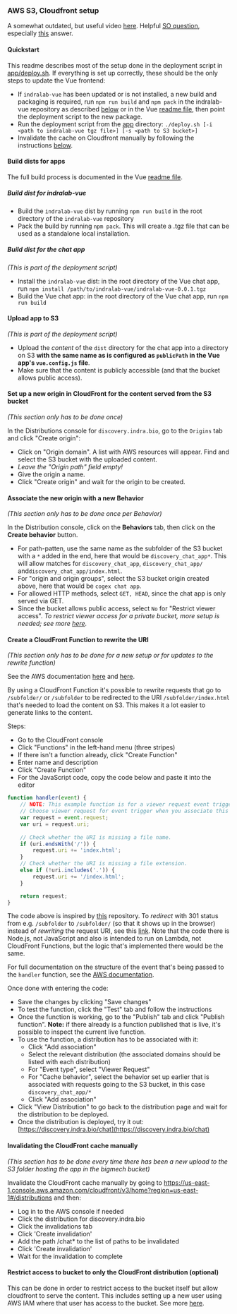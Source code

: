 ### AWS S3, Cloudfront setup

A somewhat outdated, but useful video [here](https://www.youtube.com/watch?v=5r9Q-tI7mMw).
Helpful [SO question](https://stackoverflow.com/questions/31017105/how-do-you-set-a-default-root-object-for-subdirectories-for-a-statically-hosted), 
especially [this](https://stackoverflow.com/a/69157535/10478812) answer.

#### Quickstart

This readme describes most of the setup done in the deployment script in [app/deploy.sh](./app/deploy.sh). If 
everything is set up correctly, these should be the only steps to update the Vue frontend:
- If `indralab-vue` has been updated or is not installed, a new build and packaging is required, run `npm run build` 
  and `npm pack` in the indralab-vue repository as described [below](#build-dist-for-indralab-vue) or in the Vue 
  [readme file](./app/README.md), then point the deployment script to the new package.
- Run the deployment script from the [app](./app) directory:
  `./deploy.sh [-i <path to indralab-vue tgz file>] [-s <path to S3 bucket>]`
- Invalidate the cache on Cloudfront manually by following the instructions [below](#invalidating-the-cloudfront-cache-manually).

#### Build dists for apps

The full build process is documented in the Vue [readme file](./app/README.md).

##### Build dist for indralab-vue
- Build the `indralab-vue` dist by running `npm run build` in the root directory of the `indralab-vue` repository
- Pack the build by running `npm pack`. This will create a .tgz file that can be used as a standalone local installation.

##### Build dist for the chat app
_(This is part of the deployment script)_

- Install the `indralab-vue` dist: in the root directory of the Vue chat app, run `npm install /path/to/indralab-vue/indralab-vue-0.0.1.tgz`
- Build the Vue chat app: in the root directory of the Vue chat app, run `npm run build`

#### Upload app to S3

_(This is part of the deployment script)_

- Upload the _content_ of the `dist` directory for the chat app into a directory on S3 **with the same name as is 
  configured as `publicPath` in the Vue app's `vue.config.js` file**.
- Make sure that the content is publicly accessible (and that the bucket allows public access).

#### Set up a new origin in CloudFront for the content served from the S3 bucket

_(This section only has to be done once)_

In the Distributions console for `discovery.indra.bio`, go to the `Origins` tab and click "Create origin":

- Click on "Origin domain". A list with AWS resources will appear. Find and select the S3 bucket with the uploaded content.
- _Leave the "Origin path" field empty!_
- Give the origin a name.
- Click "Create origin" and wait for the origin to be created.

#### Associate the new origin with a new Behavior

_(This section only has to be done once per Behavior)_

In the Distribution console, click on the **Behaviors** tab, then click on the **Create behavior** button.

- For path-patten, use the same name as the subfolder of the S3 bucket with a `*` added in the end, here that would 
  be `discovery_chat_app*`. This will allow matches for `discovery_chat_app`, `discovery_chat_app/` 
  and`discovery_chat_app/index.html`.
- For "origin and origin groups", select the S3 bucket origin created above, here that would be `cogex chat app`.
- For allowed HTTP methods, select `GET, HEAD`, since the chat app is only served via GET.
- Since the bucket allows public access, select `No` for "Restrict viewer access". _To restrict viewer access for a 
  private bucket, more setup is needed; see more
  [here](https://docs.aws.amazon.com/AmazonCloudFront/latest/DeveloperGuide/private-content-restricting-access-to-s3.html)._

#### Create a CloudFront Function to rewrite the URI

_(This section only has to be done for a new setup or for updates to the rewrite function)_

See the AWS documentation
[here](https://docs.aws.amazon.com/AmazonCloudFront/latest/DeveloperGuide/functions-tutorial.html) and
[here](https://docs.aws.amazon.com/AmazonCloudFront/latest/DeveloperGuide/functions-tutorial.html).

By using a CloudFront Function it's possible to rewrite requests that go to `/subfolder/` or `/subfolder` to be 
redirected to the URI `/subfolder/index.html` that's needed to load the content on S3. This makes it a lot easier to 
generate links to the content.

Steps:
- Go to the CloudFront console
- Click "Functions" in the left-hand menu (three stripes)
- If there isn't a function already, click "Create Function"
- Enter name and description
- Click "Create Function"
- For the JavaScript code, copy the code below and paste it into the editor

```javascript
function handler(event) {
    // NOTE: This example function is for a viewer request event trigger.
    // Choose viewer request for event trigger when you associate this function with a distribution.
    var request = event.request;
    var uri = request.uri;
    
    // Check whether the URI is missing a file name.
    if (uri.endsWith('/')) {
        request.uri += 'index.html';
    } 
    // Check whether the URI is missing a file extension.
    else if (!uri.includes('.')) {
        request.uri += '/index.html';
    }

    return request;
}
```

The code above is inspired by 
[this](https://github.com/aws-samples/amazon-cloudfront-functions/tree/main/url-rewrite-single-page-apps) repository.
To _redirect_ with 301 status from e.g. `/subfolder` to `/subfolder/` (so that it shows up in the browser) instead of 
_rewriting_ the request URI, see this
[link](https://github.com/digital-sailors/standard-redirects-for-cloudfront). Note that the code there is Node.js, 
not JavaScript and also is intended to run on Lambda, not CloudFront Functions, but the logic that's implemented there 
would be the same.

For full documentation on the structure of the event that's being passed to the `handler` function, see the
[AWS documentation](https://docs.aws.amazon.com/AmazonCloudFront/latest/DeveloperGuide/functions-event-structure.html).

Once done with entering the code:
- Save the changes by clicking "Save changes"
- To test the function, click the "Test" tab and follow the instructions 
- Once the function is working, go to the "Publish" tab and click "Publish function". **Note:** if there already is 
  a function published that is live, it's possible to inspect the current live function.
- To use the function, a distribution has to be associated with it:
  - Click "Add association"
  - Select the relevant distribution (the associated domains should be listed with each distribution)
  - For "Event type", select "Viewer Request"
  - For "Cache behavior", select the behavior set up earlier that is associated with requests going to the S3 bucket, 
    in this case `discovery_chat_app/*`
  - Click "Add association"
- Click "View Distribution" to go back to the distribution page and wait for the distribution to be deployed.
- Once the distribution is deployed, try it out: [https://discovery.indra.bio/chat](https://discovery.indra.bio/chat)

#### Invalidating the CloudFront cache manually

_(This section has to be done every time there has been a new upload to the S3 folder hosting the app in the bigmech 
bucket)_

Invalidate the CloudFront cache manually by going to
https://us-east-1.console.aws.amazon.com/cloudfront/v3/home?region=us-east-1#/distributions and then:
  - Log in to the AWS console if needed
  - Click the distribution for discovery.indra.bio
  - Click the invalidations tab
  - Click 'Create invalidation'
  - Add the path /chat* to the list of paths to be invalidated
  - Click 'Create invalidation'
  - Wait for the invalidation to complete

#### Restrict access to bucket to only the CloudFront distribution (optional)

This can be done in order to restrict access to the bucket itself but allow cloudfront to serve the content. This 
includes setting up a new user using AWS IAM where that user has access to the bucket. See more
[here](https://docs.aws.amazon.com/AmazonCloudFront/latest/DeveloperGuide/private-content-restricting-access-to-s3.html).

